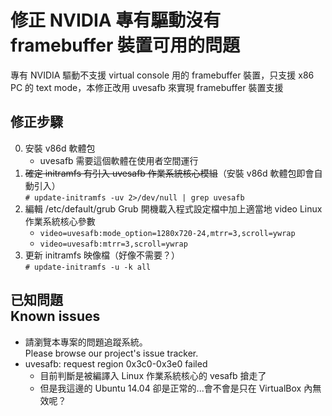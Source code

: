 # 修正 NVIDIA 專有驅動沒有 framebuffer 裝置可用的問題
專有 NVIDIA 驅動不支援 virtual console 用的 framebuffer 裝置，只支援 x86 PC 的 text mode，本修正改用 uvesafb 來實現 framebuffer 裝置支援

## 修正步驟
0. 安裝 v86d 軟體包
	* uvesafb 需要這個軟體在使用者空間運行
1. <del>確定 initramfs 有引入 uvesafb 作業系統核心模組</del>（安裝 v86d 軟體包即會自動引入）  
  `# update-initramfs -uv 2>/dev/null | grep uvesafb`
2. 編輯 /etc/default/grub Grub 開機載入程式設定檔中加上適當地 video Linux 作業系統核心參數
	* `video=uvesafb:mode_option=1280x720-24,mtrr=3,scroll=ywrap`  
	* `video=uvesafb:mtrr=3,scroll=ywrap`  
3. 更新 initramfs 映像檔（好像不需要？）  
`# update-initramfs -u -k all`

## 已知問題<br />Known issues
* 請瀏覽本專案的問題追蹤系統。  
Please browse our project's issue tracker.  
* uvesafb: request region 0x3c0-0x3e0 failed
	* 目前判斷是被編譯入 Linux 作業系統核心的 vesafb 搶走了
	* 但是我這邊的 Ubuntu 14.04 卻是正常的...會不會是只在 VirtualBox 內無效呢？